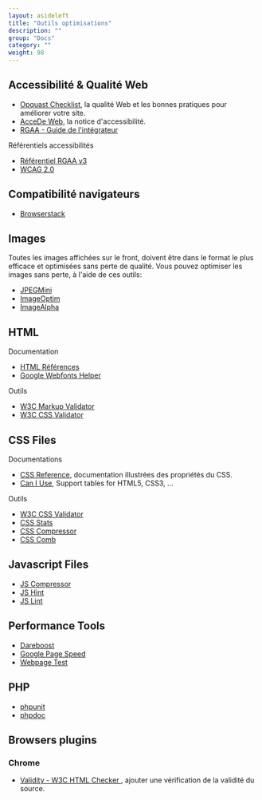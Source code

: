 ```yaml
---
layout: asideleft
title: "Outils optimisations"
description: ""
group: "Docs"
category: ""
weight: 98
---
```


## Accessibilité & Qualité Web

* [Opquast Checklist](https://www.opquast.com/qualite-web-opquast/), la qualité Web et les bonnes pratiques pour améliorer votre site.
* [AcceDe Web](https://www.accede-web.com/), la notice d'accessibilité.
* [RGAA - Guide de l'intégrateur](https://disic.github.io/guide-integrateur/)

Référentiels accessibilités

* [Référentiel RGAA v3](https://references.modernisation.gouv.fr/rgaa-accessibilite/criteres.html)
* [WCAG 2.0](https://www.w3.org/Translations/NOTE-UNDERSTANDING-WCAG20-fr/)

## Compatibilité navigateurs

* [Browserstack](https://browserstack.com/start)

## Images

Toutes les images affichées sur le front, doivent être dans le format le plus efficace et optimisées sans perte de qualité. Vous pouvez optimiser les images sans perte, à l'aide de ces outils:

* [JPEGMini](http://www.jpegmini.com/)
* [ImageOptim](https://imageoptim.com/)
* [ImageAlpha](http://pngmini.com/)

## HTML

Documentation

* [HTML Références](http://htmlreference.io/)
* [Google Webfonts Helper](https://google-webfonts-helper.herokuapp.com/fonts)

Outils

* [W3C Markup Validator](https://validator.w3.org/)
* [W3C CSS Validator](https://jigsaw.w3.org/css-validator/)

## CSS Files

Documentations

* [CSS Reference](http://cssreference.io/), documentation illustrées des propriétés du CSS.
* [Can I Use](https://caniuse.com/), Support tables for HTML5, CSS3, ...

Outils

* [W3C CSS Validator](https://jigsaw.w3.org/css-validator/)
* [CSS Stats](http://cssstats.com/)
* [CSS Compressor](https://csscompressor.com/)
* [CSS Comb](http://csscomb.com/online/)

## Javascript Files

* [JS Compressor](https://jscompressor.com/)
* [JS Hint](http://jshint.com/)
* [JS Lint](http://jslint.com/)

## Performance Tools

* [Dareboost](https://www.dareboost.com/fr/home)
* [Google Page Speed](https://developers.google.com/speed/pagespeed/)
* [Webpage Test](https://www.webpagetest.org/)

## PHP

* [phpunit](https://phpunit.de/)
* [phpdoc](https://www.phpdoc.org/)

## Browsers plugins

### Chrome

* [Validity - W3C HTML Checker ](https://chrome.google.com/webstore/detail/validity/bbicmjjbohdfglopkidebfccilipgeif), ajouter une vérification de la validité du source.
